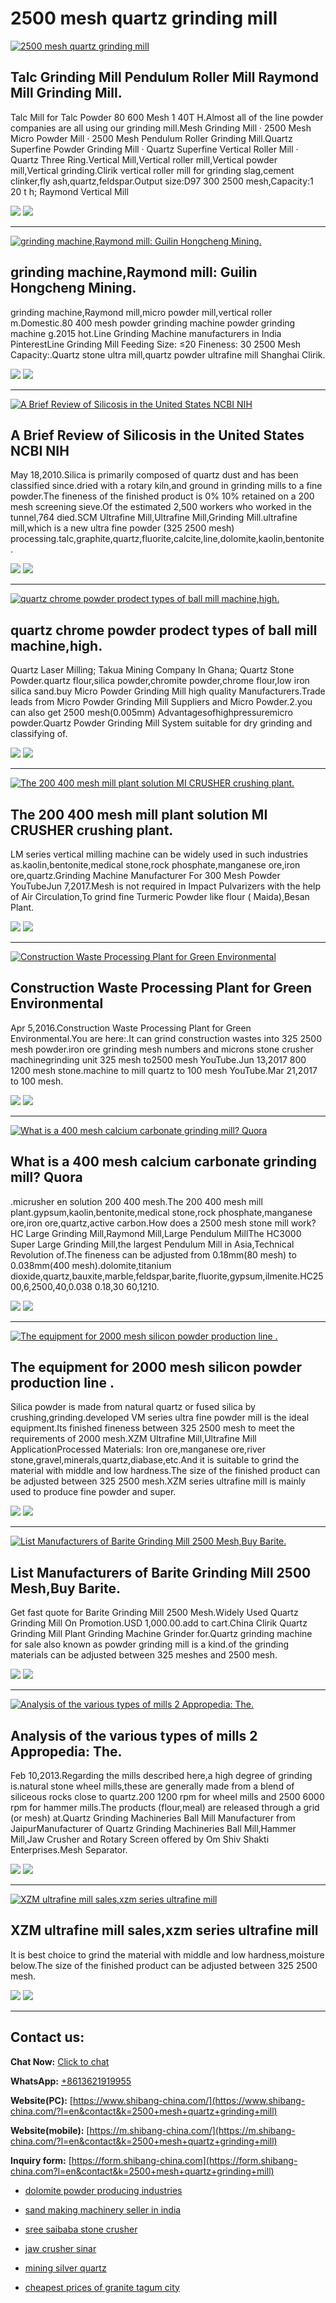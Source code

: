 # 2500 mesh quartz grinding mill

<a href="https://swt.shibang-china.com/?l=en&img&k=2500+mesh+quartz+grinding+mill" target="_blank">![2500 mesh quartz grinding mill](http://static.shibang-china.com/all-800x300/553.jpg)</a>

## Talc Grinding Mill Pendulum Roller Mill Raymond Mill Grinding Mill.
Talc Mill for Talc Powder 80 600 Mesh 1 40T H.Almost all of the line powder companies are all using our grinding mill.Mesh Grinding Mill &middot; 2500 Mesh Micro Powder Mill &middot; 2500 Mesh Pendulum Roller Grinding Mill.Quartz Superfine Powder Grinding Mill &middot; Quartz Superfine Vertical Roller Mill &middot; Quartz Three Ring.Vertical Mill,Vertical roller mill,Vertical powder mill,Vertical grinding.Clirik vertical roller mill for grinding slag,cement clinker,fly ash,quartz,feldspar.Output size:D97 300 2500 mesh,Capacity:1 20 t h; Raymond Vertical Mill


<a href="https://whatsapp.shibangsoft.com/WhatsApp.php" target="_blank" title="WhatsApp">![](http://static.shibang-china.com/icon/whatsapp.png)</a> <a href="https://swt.shibang-china.com/?l=en&icon&k=2500+mesh+quartz+grinding+mill" target="_blank">![](http://static.shibang-china.com/icon/chat-en.png)</a>

---

<a href="https://swt.shibang-china.com/?l=en&img&k=2500+mesh+quartz+grinding+mill" target="_blank">![grinding machine,Raymond mill: Guilin Hongcheng Mining.](http://static.shibang-china.com/all-800x300/25.jpg)</a>

## grinding machine,Raymond mill: Guilin Hongcheng Mining.
grinding machine,Raymond mill,micro powder mill,vertical roller m.Domestic.80 400 mesh powder grinding machine powder grinding machine g.2015 hot.Line Grinding Machine manufacturers in India PinterestLine Grinding Mill Feeding Size: ≤20 Fineness: 30 2500 Mesh Capacity:.Quartz stone ultra mill,quartz powder ultrafine mill Shanghai Clirik.


<a href="https://whatsapp.shibangsoft.com/WhatsApp.php" target="_blank" title="WhatsApp">![](http://static.shibang-china.com/icon/whatsapp.png)</a> <a href="https://swt.shibang-china.com/?l=en&icon&k=2500+mesh+quartz+grinding+mill" target="_blank">![](http://static.shibang-china.com/icon/chat-en.png)</a>

---

<a href="https://swt.shibang-china.com/?l=en&img&k=2500+mesh+quartz+grinding+mill" target="_blank">![A Brief Review of Silicosis in the United States NCBI NIH](http://static.shibang-china.com/all-800x300/343.jpg)</a>

## A Brief Review of Silicosis in the United States NCBI NIH
May 18,2010.Silica is primarily composed of quartz dust and has been classified since.dried with a rotary kiln,and ground in grinding mills to a fine powder.The fineness of the finished product is 0% 10% retained on a 200 mesh screening sieve.Of the estimated 2,500 workers who worked in the tunnel,764 died.SCM Ultrafine Mill,Ultrafine Mill,Grinding Mill.ultrafine mill,which is a new ultra fine powder (325 2500 mesh) processing.talc,graphite,quartz,fluorite,calcite,line,dolomite,kaolin,bentonite.


<a href="https://whatsapp.shibangsoft.com/WhatsApp.php" target="_blank" title="WhatsApp">![](http://static.shibang-china.com/icon/whatsapp.png)</a> <a href="https://swt.shibang-china.com/?l=en&icon&k=2500+mesh+quartz+grinding+mill" target="_blank">![](http://static.shibang-china.com/icon/chat-en.png)</a>

---

<a href="https://swt.shibang-china.com/?l=en&img&k=2500+mesh+quartz+grinding+mill" target="_blank">![quartz chrome powder prodect types of ball mill machine,high.](http://static.shibang-china.com/all-800x300/24.jpg)</a>

## quartz chrome powder prodect types of ball mill machine,high.
Quartz Laser Milling; Takua Mining Company In Ghana; Quartz Stone Powder.quartz flour,silica powder,chromite powder,chrome flour,low iron silica sand.buy Micro Powder Grinding Mill high quality Manufacturers.Trade leads from Micro Powder Grinding Mill Suppliers and Micro Powder.2.you can also get 2500 mesh(0.005mm) Advantagesofhighpressuremicro powder.Quartz Powder Grinding Mill System suitable for dry grinding and classifying of.


<a href="https://whatsapp.shibangsoft.com/WhatsApp.php" target="_blank" title="WhatsApp">![](http://static.shibang-china.com/icon/whatsapp.png)</a> <a href="https://swt.shibang-china.com/?l=en&icon&k=2500+mesh+quartz+grinding+mill" target="_blank">![](http://static.shibang-china.com/icon/chat-en.png)</a>

---

<a href="https://swt.shibang-china.com/?l=en&img&k=2500+mesh+quartz+grinding+mill" target="_blank">![The 200 400 mesh mill plant solution MI CRUSHER crushing plant.](http://static.shibang-china.com/all-800x300/465.jpg)</a>

## The 200 400 mesh mill plant solution MI CRUSHER crushing plant.
LM series vertical milling machine can be widely used in such industries as.kaolin,bentonite,medical stone,rock phosphate,manganese ore,iron ore,quartz.Grinding Machine Manufacturer For 300 Mesh Powder YouTubeJun 7,2017.Mesh is not required in Impact Pulvarizers with the help of Air Circulation,To grind fine Turmeric Powder like flour ( Maida),Besan Plant.


<a href="https://whatsapp.shibangsoft.com/WhatsApp.php" target="_blank" title="WhatsApp">![](http://static.shibang-china.com/icon/whatsapp.png)</a> <a href="https://swt.shibang-china.com/?l=en&icon&k=2500+mesh+quartz+grinding+mill" target="_blank">![](http://static.shibang-china.com/icon/chat-en.png)</a>

---

<a href="https://swt.shibang-china.com/?l=en&img&k=2500+mesh+quartz+grinding+mill" target="_blank">![Construction Waste Processing Plant for Green Environmental](http://static.shibang-china.com/all-800x300/839.jpg)</a>

## Construction Waste Processing Plant for Green Environmental
Apr 5,2016.Construction Waste Processing Plant for Green Environmental.You are here:.It can grind construction wastes into 325 2500 mesh powder.iron ore grinding mesh numbers and microns stone crusher machinegrinding unit 325 mesh to2500 mesh YouTube.Jun 13,2017 800 1200 mesh stone.machine to mill quartz to 100 mesh YouTube.Mar 21,2017 to 100 mesh.


<a href="https://whatsapp.shibangsoft.com/WhatsApp.php" target="_blank" title="WhatsApp">![](http://static.shibang-china.com/icon/whatsapp.png)</a> <a href="https://swt.shibang-china.com/?l=en&icon&k=2500+mesh+quartz+grinding+mill" target="_blank">![](http://static.shibang-china.com/icon/chat-en.png)</a>

---

<a href="https://swt.shibang-china.com/?l=en&img&k=2500+mesh+quartz+grinding+mill" target="_blank">![What is a 400 mesh calcium carbonate grinding mill? Quora](http://static.shibang-china.com/all-800x300/234.jpg)</a>

## What is a 400 mesh calcium carbonate grinding mill? Quora
.micrusher en solution 200 400 mesh.The 200 400 mesh mill plant.gypsum,kaolin,bentonite,medical stone,rock phosphate,manganese ore,iron ore,quartz,active carbon.How does a 2500 mesh stone mill work?HC Large Grinding Mill,Raymond Mill,Large Pendulum MillThe HC3000 Super Large Grinding Mill,the largest Pendulum Mill in Asia,Technical Revolution of.The fineness can be adjusted from 0.18mm(80 mesh) to 0.038mm(400 mesh).dolomite,titanium dioxide,quartz,bauxite,marble,feldspar,barite,fluorite,gypsum,ilmenite.HC2500,6,2500,40,0.038 0.18,30 60,1210.


<a href="https://whatsapp.shibangsoft.com/WhatsApp.php" target="_blank" title="WhatsApp">![](http://static.shibang-china.com/icon/whatsapp.png)</a> <a href="https://swt.shibang-china.com/?l=en&icon&k=2500+mesh+quartz+grinding+mill" target="_blank">![](http://static.shibang-china.com/icon/chat-en.png)</a>

---

<a href="https://swt.shibang-china.com/?l=en&img&k=2500+mesh+quartz+grinding+mill" target="_blank">![The equipment for 2000 mesh silicon powder production line .](http://static.shibang-china.com/all-800x300/1460.jpg)</a>

## The equipment for 2000 mesh silicon powder production line .
Silica powder is made from natural quartz or fused silica by crushing,grinding.developed VM series ultra fine powder mill is the ideal equipment.Its finished fineness between 325 2500 mesh to meet the requirements of 2000 mesh.XZM Ultrafine Mill,Ultrafine Mill ApplicationProcessed Materials: Iron ore,manganese ore,river stone,gravel,minerals,quartz,diabase,etc.And it is suitable to grind the material with middle and low hardness.The size of the finished product can be adjusted between 325 2500 mesh.XZM series ultrafine mill is mainly used to produce fine powder and super.


<a href="https://whatsapp.shibangsoft.com/WhatsApp.php" target="_blank" title="WhatsApp">![](http://static.shibang-china.com/icon/whatsapp.png)</a> <a href="https://swt.shibang-china.com/?l=en&icon&k=2500+mesh+quartz+grinding+mill" target="_blank">![](http://static.shibang-china.com/icon/chat-en.png)</a>

---

<a href="https://swt.shibang-china.com/?l=en&img&k=2500+mesh+quartz+grinding+mill" target="_blank">![List Manufacturers of Barite Grinding Mill 2500 Mesh,Buy Barite.](http://static.shibang-china.com/all-800x300/87.jpg)</a>

## List Manufacturers of Barite Grinding Mill 2500 Mesh,Buy Barite.
Get fast quote for Barite Grinding Mill 2500 Mesh.Widely Used Quartz Grinding Mill On Promotion.USD 1,000.00.add to cart.China Clirik Quartz Grinding Mill Plant Grinding Machine Grinder for.Quartz grinding machine for sale also known as powder grinding mill is a kind.of the grinding materials can be adjusted between 325 meshes and 2500 mesh.


<a href="https://whatsapp.shibangsoft.com/WhatsApp.php" target="_blank" title="WhatsApp">![](http://static.shibang-china.com/icon/whatsapp.png)</a> <a href="https://swt.shibang-china.com/?l=en&icon&k=2500+mesh+quartz+grinding+mill" target="_blank">![](http://static.shibang-china.com/icon/chat-en.png)</a>

---

<a href="https://swt.shibang-china.com/?l=en&img&k=2500+mesh+quartz+grinding+mill" target="_blank">![Analysis of the various types of mills 2 Appropedia: The.](http://static.shibang-china.com/all-800x300/463.jpg)</a>

## Analysis of the various types of mills 2 Appropedia: The.
Feb 10,2013.Regarding the mills described here,a high degree of grinding is.natural stone wheel mills,these are generally made from a blend of siliceous rocks close to quartz.200 1200 rpm for wheel mills and 2500 6000 rpm for hammer mills.The products (flour,meal) are released through a grid (or mesh) at.Quartz Grinding Machineries Ball Mill Manufacturer from JaipurManufacturer of Quartz Grinding Machineries Ball Mill,Hammer Mill,Jaw Crusher and Rotary Screen offered by Om Shiv Shakti Enterprises.Mesh Separator.


<a href="https://whatsapp.shibangsoft.com/WhatsApp.php" target="_blank" title="WhatsApp">![](http://static.shibang-china.com/icon/whatsapp.png)</a> <a href="https://swt.shibang-china.com/?l=en&icon&k=2500+mesh+quartz+grinding+mill" target="_blank">![](http://static.shibang-china.com/icon/chat-en.png)</a>

---

<a href="https://swt.shibang-china.com/?l=en&img&k=2500+mesh+quartz+grinding+mill" target="_blank">![XZM ultrafine mill sales,xzm series ultrafine mill](http://static.shibang-china.com/all-800x300/733.jpg)</a>

## XZM ultrafine mill sales,xzm series ultrafine mill
It is best choice to grind the material with middle and low hardness,moisture below.The size of the finished product can be adjusted between 325 2500 mesh.

<a href="https://whatsapp.shibangsoft.com/WhatsApp.php" target="_blank" title="WhatsApp">![](http://static.shibang-china.com/icon/whatsapp.png)</a> <a href="https://swt.shibang-china.com/?l=en&icon&k=2500+mesh+quartz+grinding+mill" target="_blank">![](http://static.shibang-china.com/icon/chat-en.png)</a>

---
## Contact us:

**Chat Now:** [Click to chat](https://swt.shibang-china.com?l=en&contact&k=2500+mesh+quartz+grinding+mill)

**WhatsApp:**  [+8613621919955](https://whatsapp.shibangsoft.com/WhatsApp.php)

**Website(PC):** [https://www.shibang-china.com/](https://www.shibang-china.com/?l=en&contact&k=2500+mesh+quartz+grinding+mill)

**Website(mobile):** [https://m.shibang-china.com/](https://m.shibang-china.com/?l=en&contact&k=2500+mesh+quartz+grinding+mill)

**Inquiry form:** [https://form.shibang-china.com](https://form.shibang-china.com?l=en&contact&k=2500+mesh+quartz+grinding+mill)

* [dolomite powder producing industries](../130/dolomite%20powder%20producing%20industries.md)

* [sand making machinery seller in india](../127/sand%20making%20machinery%20seller%20in%20india.md)

* [sree saibaba stone crusher](../127/sree%20saibaba%20stone%20crusher.md)

* [jaw crusher sinar](../131/jaw%20crusher%20sinar.md)

* [mining silver quartz](../137/mining%20silver%20quartz.md)

* [cheapest prices of granite tagum city](../128/cheapest%20prices%20of%20granite%20tagum%20city.md)